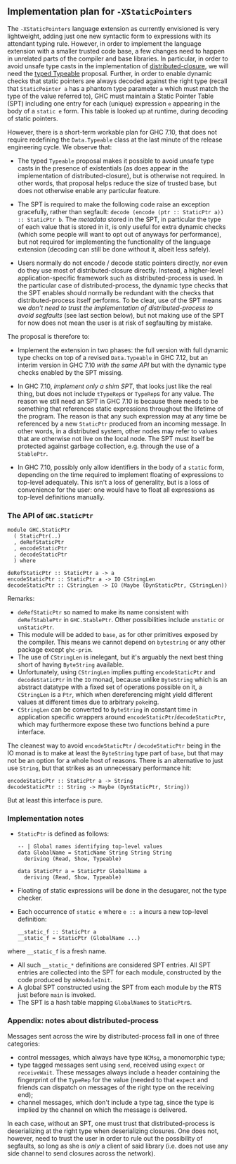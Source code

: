 ## Implementation plan for `-XStaticPointers`


The `-XStaticPointers` language extension as currently envisioned is very lightweight, adding just one new syntactic form to expressions with its attendant typing rule. However, in order to implement the language extension with a smaller trusted code base, a few changes need to happen in unrelated parts of the compiler and base libraries. In particular, in order to avoid unsafe type casts in the implementation of [distributed-closure](distributed-closures), we will need the [typed Typeable](typeable) proposal. Further, in order to enable dynamic checks that static pointers are always decoded against the right type (recall that `StaticPointer a` has a phantom type parameter `a` which must match the type of the value referred to), GHC must maintain a Static Pointer Table (SPT) including one entry for each (unique) expression `e` appearing in the body of a `static e` form. This table is looked up at runtime, during decoding of static pointers.


However, there is a short-term workable plan for GHC 7.10, that does not require redefining the `Data.Typeable` class at the last minute of the release engineering cycle. We observe that:

- The typed `Typeable` proposal makes it possible to avoid unsafe type casts in the presence of existentials (as does appear in the implementation of distributed-closure), but is otherwise not required. In other words, that proposal helps reduce the size of trusted base, but does not otherwise enable any particular feature.

- The SPT is required to make the following code raise an exception gracefully, rather than segfault: `decode (encode (ptr :: StaticPtr a)) :: StaticPtr b`. The *metadata* stored in the SPT, in particular the type of each value that is stored in it, is only useful for extra dynamic checks (which some people will want to opt out of anyways for performance), but not required for implementing the functionality of the language extension (decoding can still be done without it, albeit less safely).

- Users normally do not encode / decode static pointers directly, nor even do they use most of distributed-closure directly. Instead, a higher-level application-specific framework such as distributed-process is used. In the particular case of distributed-process, the dynamic type checks that the SPT enables should normally be redundant with the checks that distributed-process itself performs. To be clear, use of the SPT means we *don't need to trust the implementation of distributed-process to avoid segfaults* (see last section below), but not making use of the SPT for now does not mean the user is at risk of segfaulting by mistake.


The proposal is therefore to:

- Implement the extension in two phases: the full version with full dynamic type checks on top of a revised `Data.Typeable` in GHC 7.12, but an interim version in GHC 7.10 *with the same API* but with the dynamic type checks enabled by the SPT missing.

- In GHC 7.10, *implement only a shim SPT*, that looks just like the real thing, but does not include `tTypeRep`s or `TypeRep`s for any value. The reason we still need an SPT in GHC 7.10 is because there needs to be something that references static expressions throughout the lifetime of the program. The reason is that any such expression may at any time be referenced by a new `StaticPtr` produced from an incoming message. In other words, in a distributed system, other nodes may refer to values that are otherwise not live on the local node. The SPT must itself be protected against garbage collection, e.g. through the use of a `StablePtr`.

- In GHC 7.10, possibly only allow identifiers in the body of a `static` form, depending on the time required to implement floating of expressions to top-level adequately. This isn't a loss of generality, but is a loss of convenience for the user: one would have to float all expressions as top-level definitions manually.

### The API of `GHC.StaticPtr`

```wiki
module GHC.StaticPtr
  ( StaticPtr(..)
  , deRefStaticPtr
  , encodeStaticPtr
  , decodeStaticPtr
  ) where

deRefStaticPtr :: StaticPtr a -> a
encodeStaticPtr :: StaticPtr a -> IO CStringLen
decodeStaticPtr :: CStringLen -> IO (Maybe (DynStaticPtr, CStringLen))
```


Remarks:

- `deRefStaticPtr` so named to make its name consistent with `deRefStablePtr` in `GHC.StablePtr`. Other possibilities include `unstatic` or `unStaticPtr`.
- This module will be added to `base`, as for other primitives exposed by the compiler. This means we cannot depend on `bytestring` or any other package except `ghc-prim`.
- The use of `CStringLen` is inelegant, but it's arguably the next best thing short of having `ByteString` available.
- Unfortunately, using `CStringLen` implies putting `encodeStaticPtr` and `decodeStaticPtr` in the `IO` monad, because unlike `ByteString` which is an abstract datatype with a fixed set of operations possible on it, a `CStringLen` is a `Ptr`, which when dereferencing might yield different values at different times due to arbitrary `poke`ing.
- `CStringLen` can be converted to `ByteString` in constant time in application specific wrappers around `encodeStaticPtr`/`decodeStaticPtr`, which may furthermore expose these two functions behind a pure interface.


The cleanest way to avoid `encodeStaticPtr` / `decodeStaticPtr` being in the IO monad is to make at least the `ByteString` type part of `base`, but that may not be an option for a whole host of reasons. There is an alternative to just use `String`, but that strikes as an unnecessary performance hit:

```wiki
encodeStaticPtr :: StaticPtr a -> String
decodeStaticPtr :: String -> Maybe (DynStaticPtr, String))
```


But at least this interface is pure.

### Implementation notes

- `StaticPtr` is defined as follows:

  ```wiki
  -- | Global names identifying top-level values
  data GlobalName = StaticName String String String
    deriving (Read, Show, Typeable)

  data StaticPtr a = StaticPtr GlobalName a
    deriving (Read, Show, Typeable)
  ```
- Floating of static expressions will be done in the desugarer, not the type checker.
- Each occurrence of `static e` where `e :: a` incurs a new top-level definition:

  ```wiki
  __static_f :: StaticPtr a
  __static_f = StaticPtr (GlobalName ...)
  ```


where `__static_f` is a fresh name.

- All such `__static_*` definitions are considered SPT entries. All SPT entries are collected into the SPT for each module, constructed by the code produced by `mkModuleInit`.
- A global SPT constructed using the SPT from each module by the RTS just before `main` is invoked.
- The SPT is a hash table mapping `GlobalName`s to `StaticPtr`s.

### Appendix: notes about distributed-process


Messages sent across the wire by distributed-process fall in one of three categories:

- control messages, which always have type `NCMsg`, a monomorphic type;
- type tagged messages sent using `send`, received using `expect` or `receiveWait`. These messages always include a header containing the fingerprint of the `TypeRep` for the value (needed to that `expect` and friends can dispatch on messages of the right type on the receiving end);
- channel messages, which don't include a type tag, since the type is implied by the channel on which the message is delivered.


In each case, without an SPT, one must trust that distributed-process is deserializing at the right type when deserializing closures. One does not, however, need to trust the user in order to rule out the possibility of segfaults, so long as she is *only* a client of said library (i.e. does not use any side channel to send closures across the network).
